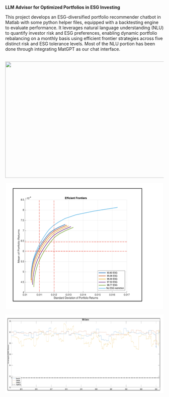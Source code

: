 **LLM Advisor for Optimized Portfolios in ESG Investing**

This project develops an ESG-diversified portfolio recommender chatbot in Matlab with some python helper files, equipped with a backtesting engine to evaluate performance. It leverages natural language understanding (NLU) to quantify investor risk and ESG preferences, enabling dynamic portfolio rebalancing on a monthly basis using efficient frontier strategies across five distinct risk and ESG tolerance levels. Most of the NLU portion has been done through integrating MatGPT as our chat interface.<br><br>



<p align="center">
<img src="images/Chatbot_Preview_GIF_3.gif" width="580" height="370">
</p>

<p align="center">
<img src="images/ESG_EfficientFrontier.png" width="500" height="400">
</p>

<p align="center">
<img src="images/Differently_Optimized_ESG_Curves.png" width="600" height="250">
</p>












